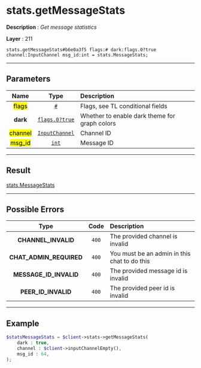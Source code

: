 # stats.getMessageStats

**Description** : *Get message statistics*

**Layer** : 211

```tl
stats.getMessageStats#b6e0a3f5 flags:# dark:flags.0?true channel:InputChannel msg_id:int = stats.MessageStats;
```

---

## Parameters

| Name | Type | Description |
| :---: | :---: | :--- |
| <mark>flags</mark> | [`#`](type/#) | Flags, see TL conditional fields |
| **dark** | [`flags.0?true`](type/true) | Whether to enable dark theme for graph colors |
| <mark>channel</mark> | [`InputChannel`](type/InputChannel) | Channel ID |
| <mark>msg_id</mark> | [`int`](type/int) | Message ID |

---

## Result

[stats.MessageStats](type/stats.MessageStats)

---

## Possible Errors

| Type | Code | Description |
| :---: | :---: | :--- |
| **CHANNEL_INVALID** | `400` | The provided channel is invalid |
| **CHAT_ADMIN_REQUIRED** | `400` | You must be an admin in this chat to do this |
| **MESSAGE_ID_INVALID** | `400` | The provided message id is invalid |
| **PEER_ID_INVALID** | `400` | The provided peer id is invalid |

---

## Example

```php
$statsMessageStats = $client->stats->getMessageStats(
	dark : true,
	channel : $client->inputChannelEmpty(),
	msg_id : 64,
);
```